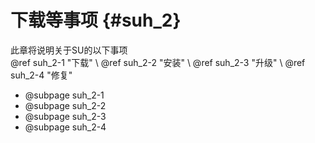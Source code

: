 # 下载等事项 {#suh_2}
此章将说明关于SU的以下事项<br>
@ref suh_2-1 "下载" \ @ref suh_2-2 "安装" \ @ref suh_2-3 "升级" \ @ref suh_2-4 "修复"
- @subpage suh_2-1
- @subpage suh_2-2
- @subpage suh_2-3
- @subpage suh_2-4
